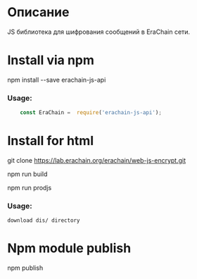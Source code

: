 
# Описание

JS библиотека для шифрования сообщений в EraChain сети.

# Install via npm

npm install --save erachain-js-api

### Usage:

```javascript
    const EraChain =  require('erachain-js-api');
```

# Install for html

git clone https://lab.erachain.org/erachain/web-js-encrypt.git

npm run build

npm run prodjs

### Usage:
    
    download dis/ directory

# Npm module publish

npm publish 



